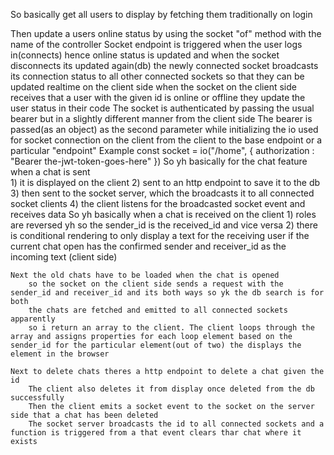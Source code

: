 So basically get all users to display by fetching them traditionally on login

Then update a users online status by using the socket "of" method with the name of the controller
    Socket endpoint is triggered when the user logs in(connects) hence online status is updated and when the socket disconnects its updated again(db)
    the newly connected socket broadcasts its connection status to all other connected sockets so that they can be updated realtime on the client side
    when the socket on the client side receives that a user with the given id is online or offline they update the user status in their code
    The socket is authenticated by passing the usual bearer but in a slightly different manner from the client side
    The bearer is passed(as an object) as the second parameter while initializing the io used for socket connection on the client from the client
    to the base endpoint or a particular "endpoint"
    Example
    const socket = io("/home", { authorization : "Bearer the-jwt-token-goes-here" })
    So yh basically for the chat feature when a chat is sent    
        1) it is displayed on the client
        2) sent to an http endpoint to save it to the db
        3) then sent to the socket server, which the broadcasts it to all connected socket clients
        4) the client listens for the broadcasted socket event and receives data
    So yh basically when a chat is received on the client
        1) roles are reversed yh so the sender_id is the received_id and vice versa
        2) there is conditional rendering to only display a text for the receiving user if the current chat open has the confirmed sender and receiver_id as the incoming text (client side)
        
    Next the old chats have to be loaded when the chat is opened
        so the socket on the client side sends a request with the sender_id and receiver_id and its both ways so yk the db search is for both
        the chats are fetched and emitted to all connected sockets apparently
        so i return an array to the client. The client loops through the array and assigns properties for each loop element based on the sender_id for the particular element(out of two) the displays the element in the browser

    Next to delete chats theres a http endpoint to delete a chat given the id
        The client also deletes it from display once deleted from the db successfully
        Then the client emits a socket event to the socket on the server side that a chat has been deleted
        The socket server broadcasts the id to all connected sockets and a function is triggered from a that event clears thar chat where it exists